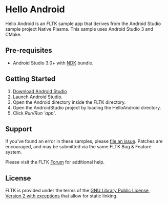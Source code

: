 Hello Android
=============
Hello Android is an FLTK sample app that derives from the Android Studio sample
project Native Plasma. This sample uses Android Studio 3 and CMake.

Pre-requisites
--------------
- Android Studio 3.0+ with [NDK](https://developer.android.com/ndk/) bundle.

Getting Started
---------------
1. [Download Android Studio](http://developer.android.com/sdk/index.html)
1. Launch Android Studio.
1. Open the Android directory inside the FLTK directory.
1. Open the AndroidStudio project by loading the HelloAndroid directory.
1. Click *Run/Run 'app'*.

Support
-------
If you've found an error in these samples, please [file an issue](http://www.fltk.org/str.php). Patches are encouraged, and may be submitted via the same FLTK Bug & Feature system.

Please visit the FLTK [Forum](http://www.fltk.org/newsgroups.php) for additional help.

License
-------
FLTK is provided under the terms of the [GNU Library Public License, Version 2 with exceptions](http://www.fltk.org/COPYING.php) that allow for static linking.
